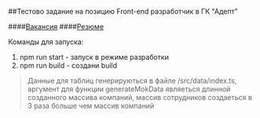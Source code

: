 ##Тестово задание на позицию Front-end разработчик в ГК "Адепт"

####[Вакансия](https://nn.hh.ru/employer/18880)
####[Резюме](https://nn.hh.ru/resume/34c40e4dff0b0c17950039ed1f467757324430)

Команды для запуска: 
1.	npm run start - запуск в режиме разработки
1.	npm run build - создани build

> Данные для таблиц генерируються в файле /src/data/index.ts, аргумент для функции generateMokData являеться длинной созданного массива компаний, массив сотрудников создаеться в 3 раза больше чем массив компаний